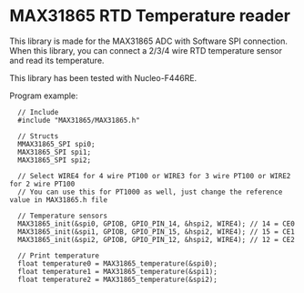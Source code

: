 # MAX31865 RTD Temperature reader

This library is made for the MAX31865 ADC with Software SPI connection. When this library, you can connect a 2/3/4 wire RTD temperature sensor and read its temperature. 

This library has been tested with Nucleo-F446RE.

Program example:
```
  // Include
  #include "MAX31865/MAX31865.h"
  
  // Structs
  MMAX31865_SPI spi0;
  MAX31865_SPI spi1;
  MAX31865_SPI spi2;
  
  // Select WIRE4 for 4 wire PT100 or WIRE3 for 3 wire PT100 or WIRE2 for 2 wire PT100
  // You can use this for PT1000 as well, just change the reference value in MAX31865.h file
  
  // Temperature sensors
  MAX31865_init(&spi0, GPIOB, GPIO_PIN_14, &hspi2, WIRE4); // 14 = CE0
  MAX31865_init(&spi1, GPIOB, GPIO_PIN_15, &hspi2, WIRE4); // 15 = CE1
  MAX31865_init(&spi2, GPIOB, GPIO_PIN_12, &hspi2, WIRE4); // 12 = CE2
  
  // Print temperature
  float temperature0 = MAX31865_temperature(&spi0);
  float temperature1 = MAX31865_temperature(&spi1);
  float temperature2 = MAX31865_temperature(&spi2);
```
